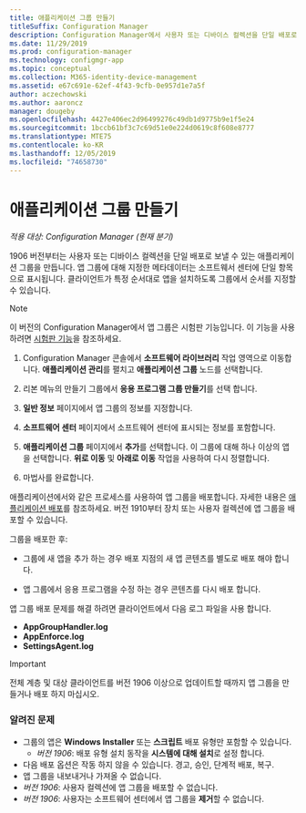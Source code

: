 ```yaml
---
title: 애플리케이션 그룹 만들기
titleSuffix: Configuration Manager
description: Configuration Manager에서 사용자 또는 디바이스 컬렉션을 단일 배포로 보낼 수 있는 애플리케이션 그룹을 만듭니다.
ms.date: 11/29/2019
ms.prod: configuration-manager
ms.technology: configmgr-app
ms.topic: conceptual
ms.collection: M365-identity-device-management
ms.assetid: e67c691e-62ef-4f43-9cfb-0e957d1e7a5f
author: aczechowski
ms.author: aaroncz
manager: dougeby
ms.openlocfilehash: 4427e406ec2d96499276c49db1d9775b9e1f5e24
ms.sourcegitcommit: 1bccb61bf3c7c69d51e0e224d0619c8f608e8777
ms.translationtype: MTE75
ms.contentlocale: ko-KR
ms.lasthandoff: 12/05/2019
ms.locfileid: "74658730"
---
```

# <a name="create-application-groups"></a>애플리케이션 그룹 만들기

*적용 대상: Configuration Manager (현재 분기)*

<!--3555907-->

1906 버전부터는 사용자 또는 디바이스 컬렉션을 단일 배포로 보낼 수 있는 애플리케이션 그룹을 만듭니다. 앱 그룹에 대해 지정한 메타데이터는 소프트웨서 센터에 단일 항목으로 표시됩니다. 클라이언트가 특정 순서대로 앱을 설치하도록 그룹에서 순서를 지정할 수 있습니다.

> [!Note]  
> 이 버전의 Configuration Manager에서 앱 그룹은 시험판 기능입니다. 이 기능을 사용하려면 [시험판 기능](/configmgr/core/servers/manage/pre-release-features)을 참조하세요.  

1. Configuration Manager 콘솔에서 **소프트웨어 라이브러리** 작업 영역으로 이동합니다. **애플리케이션 관리**를 펼치고 **애플리케이션 그룹** 노드를 선택합니다.  

1. 리본 메뉴의 만들기 그룹에서 **응용 프로그램 그룹 만들기**를 선택 합니다.

1. **일반 정보** 페이지에서 앱 그룹의 정보를 지정합니다.  

1. **소프트웨어 센터** 페이지에서 소프트웨어 센터에 표시되는 정보를 포함합니다.  

1. **애플리케이션 그룹** 페이지에서 **추가**를 선택합니다. 이 그룹에 대해 하나 이상의 앱을 선택합니다. **위로 이동** 및 **아래로 이동** 작업을 사용하여 다시 정렬합니다.  

1. 마법사를 완료합니다.  

애플리케이션에서와 같은 프로세스를 사용하여 앱 그룹을 배포합니다. 자세한 내용은 [애플리케이션 배포](/configmgr/apps/deploy-use/deploy-applications)를 참조하세요. 버전 1910부터 장치 또는 사용자 컬렉션에 앱 그룹을 배포할 수 있습니다.

그룹을 배포한 후:

- 그룹에 새 앱을 추가 하는 경우 배포 지점의 새 앱 콘텐츠를 별도로 배포 해야 합니다.

- 앱 그룹에서 응용 프로그램을 수정 하는 경우 콘텐츠를 다시 배포 합니다.

앱 그룹 배포 문제를 해결 하려면 클라이언트에서 다음 로그 파일을 사용 합니다.

- **AppGroupHandler.log**
- **AppEnforce.log**
- **SettingsAgent.log**

> [!Important]  
> 전체 계층 및 대상 클라이언트를 버전 1906 이상으로 업데이트할 때까지 앱 그룹을 만들거나 배포 하지 마십시오.

### <a name="known-issues"></a>알려진 문제

- 그룹의 앱은 **Windows Installer** 또는 **스크립트** 배포 유형만 포함할 수 있습니다.
  - *버전 1906*: 배포 유형 설치 동작을 **시스템에 대해 설치**로 설정 합니다.
- 다음 배포 옵션은 작동 하지 않을 수 있습니다. 경고, 승인, 단계적 배포, 복구.
- 앱 그룹을 내보내거나 가져올 수 없습니다.
- *버전 1906*: 사용자 컬렉션에 앱 그룹을 배포할 수 없습니다.
- *버전 1906*: 사용자는 소프트웨어 센터에서 앱 그룹을 **제거**할 수 없습니다.

